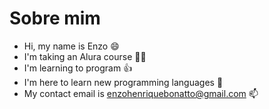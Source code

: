 # Sobre mim


- Hi, my name is Enzo 😄
- I'm taking an Alura course 🙌💪
- I'm learning to program 👍
- I'm here to learn new programming languages 🛁
- My contact email is enzohenriquebonatto@gmail.com 📫
